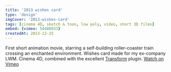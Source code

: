 ```yaml
---
title: '2013 wishes card'
type: 'design'
imgCover: '2013-wishes-card'
tags: [cinema 4D, sketch & toon, low poly, video, short 3D films]
embed: {vimeo: 54488033}
createdAt: 2013-12-25
---
```


First short animation movie, starring a self-building roller-coaster train crossing an enchanted environment. Wishes card made for my ex-company LWM. Cinema 4D, combined with the excellent [Transform](https://greyscalegorilla.com/downloads/transform/) plugin. [Watch on Vimeo](https://vimeo.com/54488033)
<!--more-->